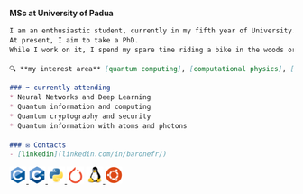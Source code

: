 **MSc at University of Padua**

```markdown
I am an enthusiastic student, currently in my fifth year of University.
At present, I aim to take a PhD. 
While I work on it, I spend my spare time riding a bike in the woods or playing piano.

🔍 **my interest area** [quantum computing], [computational physics], [deep learning]

### ➡️ currently attending
* Neural Networks and Deep Learning
* Quantum information and computing
* Quantum cryptography and security
* Quantum information with atoms and photons

### ✉️ Contacts
- [linkedin](linkedin.com/in/baronefr/)
```

<p align="left"> 
  <a href="https://www.cprogramming.com/" target="_blank"> <img src="https://raw.githubusercontent.com/devicons/devicon/master/icons/c/c-original.svg" alt="c" height="30"/> </a> 
  <a href="https://www.cprogramming.com/" target="_blank"> <img src="https://raw.githubusercontent.com/devicons/devicon/master/icons/cplusplus/cplusplus-original.svg" alt="cplusplus" height="30"/> </a>
  <a href="https://www.python.org" target="_blank"> <img src="https://raw.githubusercontent.com/devicons/devicon/master/icons/python/python-original.svg" alt="python" height="30"/> </a>
  <a href="https://pytorch.org/" target="_blank"> <img src="https://github.com/devicons/devicon/blob/master/icons/pytorch/pytorch-original.svg" alt="pytorch" height="30"/></a> 
  <a href="https://www.linux.org/" target="_blank"> <img src="https://raw.githubusercontent.com/devicons/devicon/master/icons/linux/linux-original.svg" alt="linux" height="30"/> </a> 
  <a href="https://ubuntu.com/" target="_blank"> <img src="https://github.com/devicons/devicon/blob/master/icons/ubuntu/ubuntu-plain.svg" alt="ubuntu" height="30"/> </a> 
</p>
